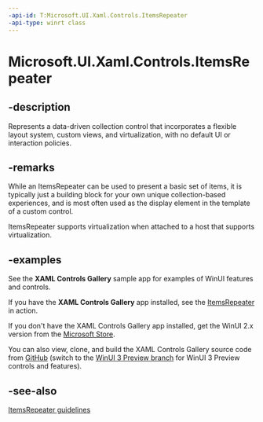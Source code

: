 ```yaml
---
-api-id: T:Microsoft.UI.Xaml.Controls.ItemsRepeater
-api-type: winrt class
---
```


# Microsoft.UI.Xaml.Controls.ItemsRepeater

<!--
public class ItemsRepeater : Windows.UI.Xaml.FrameworkElement
-->

## -description

Represents a data-driven collection control that incorporates a flexible layout system, custom views, and virtualization, with no default UI or interaction policies.

## -remarks

While an ItemsRepeater can be used to present a basic set of items, it is typically just a building block for your own unique collection-based experiences, and is most often used as the display element in the template of a custom control.

ItemsRepeater supports virtualization when attached to a host that supports virtualization.

## -examples

See the **XAML Controls Gallery** sample app for examples of WinUI features and controls.

If you have the **XAML Controls Gallery** app installed, see the [ItemsRepeater](xamlcontrolsgallery:/item/ItemsRepeater) in action.

If you don't have the XAML Controls Gallery app installed, get the WinUI 2.x version from the [Microsoft Store](https://www.microsoft.com/p/xaml-controls-gallery/9msvh128x2zt).

You can also view, clone, and build the XAML Controls Gallery source code from [GitHub](https://github.com/Microsoft/Xaml-Controls-Gallery) (switch to the [WinUI 3 Preview branch](https://github.com/microsoft/Xaml-Controls-Gallery/tree/winui3preview) for WinUI 3 Preview controls and features).

## -see-also

[ItemsRepeater guidelines](https://docs.microsoft.com/en-us/windows/uwp/design/controls-and-patterns/items-repeater)
